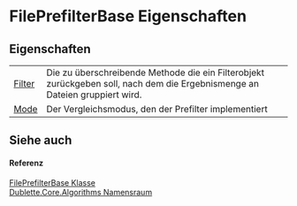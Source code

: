 # FilePrefilterBase Eigenschaften




## Eigenschaften
<table>
<tr>
<td><a href="2cc2c3b8-319f-2205-5a59-8001683a9b9d">Filter</a></td>
<td>Die zu überschreibende Methode die ein Filterobjekt zurückgeben soll, nach dem die Ergebnismenge an Dateien gruppiert wird.</td></tr>
<tr>
<td><a href="a44e7584-9caf-978e-a4e9-21fcbde6462d">Mode</a></td>
<td>Der Vergleichsmodus, den der Prefilter implementiert</td></tr>
</table>

## Siehe auch


#### Referenz
<a href="6dbd65a7-ed18-62a3-37f5-6bc0d29d01d5">FilePrefilterBase Klasse</a>  
<a href="5656dd94-029e-d2d0-b330-317b5e2133f4">Dublette.Core.Algorithms Namensraum</a>  
